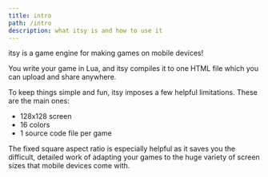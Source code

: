 ```yaml
---
title: intro
path: /intro
description: what itsy is and how to use it
---
```


itsy is a game engine for making games on mobile devices!

You write your game in Lua, and itsy compiles it to one HTML file which
you can upload and share anywhere.

To keep things simple and fun, itsy imposes a few helpful limitations.
These are the main ones:

* 128x128 screen
* 16 colors
* 1 source code file per game

The fixed square aspect ratio is especially helpful as it saves you the
difficult, detailed work of adapting your games to the huge variety of 
screen sizes that mobile devices come with.
